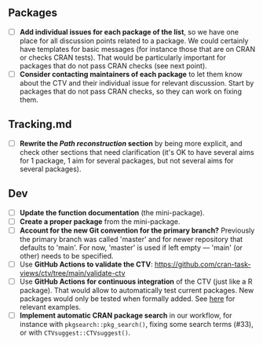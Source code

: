 ## Packages

- [ ] **Add individual issues for each package of the list**, so we have one
      place for all discussion points related to a package. We could certainly
      have templates for basic messages (for instance those that are on CRAN or
      checks CRAN tests). That would be particularly important for packages that
      do not pass CRAN checks (see next point).
- [ ] **Consider contacting maintainers of each package** to let them know about
      the CTV and their individual issue for relevant discussion. Start by
      packages that do not pass CRAN checks, so they can work on fixing them.

## Tracking.md

- [ ] **Rewrite the _Path reconstruction_ section** by being more explicit, and
      check other sections that need clarification (it's OK to have several aims
      for 1 package, 1 aim for several packages, but not several aims for
      several packages).

## Dev

- [ ] **Update the function documentation** (the mini-package).
- [ ] **Create a proper package** from the mini-package.
- [ ] **Account for the new Git convention for the primary branch?** Previously
      the primary branch was called 'master' and for newer repository that
      defaults to 'main'. For now, 'master' is used if left empty — 'main' (or
      other) needs to be specified.
- [ ] Use **GitHub Actions to validate the CTV**:
      https://github.com/cran-task-views/ctv/tree/main/validate-ctv
- [ ] Use **GitHub Actions for continuous integration** of the CTV (just like a
      R package). That would allow to automatically test current packages. New
      packages would only be tested when formally added. See
      [here](https://github.com/r-lib/actions) for relevant examples.
- [ ] **Implement automatic CRAN package search** in our workflow, for instance
      with `pkgsearch::pkg_search()`, fixing some search terms (#33), or with
      `CTVsuggest::CTVsuggest()`.
